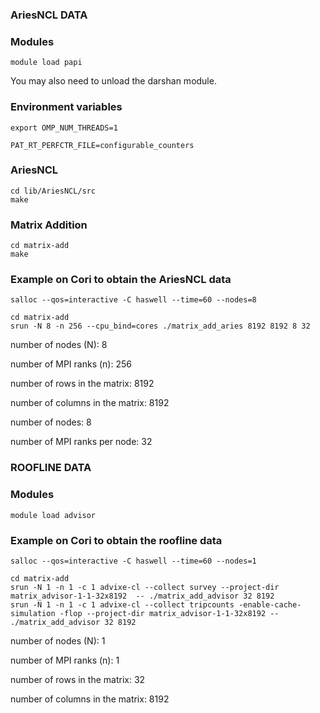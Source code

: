 ### AriesNCL DATA

### Modules

```
module load papi
```

You may also need to unload the darshan module.

### Environment variables

 ```
export OMP_NUM_THREADS=1

PAT_RT_PERFCTR_FILE=configurable_counters
```

### AriesNCL

```
cd lib/AriesNCL/src
make
```

### Matrix Addition

```
cd matrix-add
make
```

### Example on Cori to obtain the AriesNCL data

```
salloc --qos=interactive -C haswell --time=60 --nodes=8

cd matrix-add
srun -N 8 -n 256 --cpu_bind=cores ./matrix_add_aries 8192 8192 8 32
```
number of nodes (N): 8 

number of MPI ranks (n): 256

number of rows in the matrix: 8192

number of columns in the matrix: 8192

number of nodes: 8 

number of MPI ranks per node: 32

### ROOFLINE DATA

### Modules

```
module load advisor
```

### Example on Cori to obtain the roofline data

```
salloc --qos=interactive -C haswell --time=60 --nodes=1

cd matrix-add
srun -N 1 -n 1 -c 1 advixe-cl --collect survey --project-dir matrix_advisor-1-1-32x8192  -- ./matrix_add_advisor 32 8192
srun -N 1 -n 1 -c 1 advixe-cl --collect tripcounts -enable-cache-simulation -flop --project-dir matrix_advisor-1-1-32x8192 -- ./matrix_add_advisor 32 8192
```

number of nodes (N): 1

number of MPI ranks (n): 1

number of rows in the matrix: 32

number of columns in the matrix: 8192



